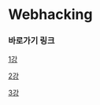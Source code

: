 # Webhacking

### 바로가기 링크

[1강](https://github.com/Della3724/Webhacking/blob/main/1%EA%B0%95.md)

[2강](https://github.com/Della3724/Webhacking/blob/main/2%EA%B0%95.md)

[3강](https://github.com/Della3724/Webhacking/blob/main/3%EA%B0%95.md)
